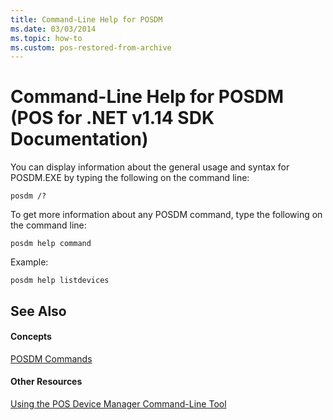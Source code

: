 ```yaml
---
title: Command-Line Help for POSDM
ms.date: 03/03/2014
ms.topic: how-to
ms.custom: pos-restored-from-archive
---
```


# Command-Line Help for POSDM (POS for .NET v1.14 SDK Documentation)

You can display information about the general usage and syntax for POSDM.EXE by typing the following on the command line:

    posdm /?

To get more information about any POSDM command, type the following on the command line:

    posdm help command

Example:

    posdm help listdevices

## See Also

#### Concepts

[POSDM Commands](posdm-commands.md)

#### Other Resources

[Using the POS Device Manager Command-Line Tool](using-the-pos-device-manager-command-line-tool.md)
